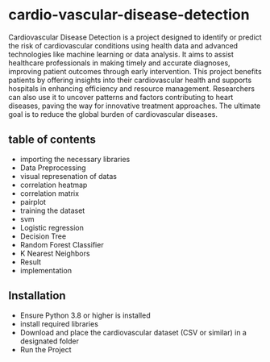 # cardio-vascular-disease-detection
Cardiovascular Disease Detection is a project designed to identify or predict the risk of cardiovascular conditions using health data and advanced technologies like machine learning or data analysis. It aims to assist healthcare professionals in making timely and accurate diagnoses, improving patient outcomes through early intervention. This project benefits patients by offering insights into their cardiovascular health and supports hospitals in enhancing efficiency and resource management. Researchers can also use it to uncover patterns and factors contributing to heart diseases, paving the way for innovative treatment approaches. The ultimate goal is to reduce the global burden of cardiovascular diseases.

## table of contents
- importing the necessary libraries
- Data Preprocessing
- visual represenation of datas
- correlation heatmap
- correlation matrix
- pairplot
- training the dataset
- svm
- Logistic regression
- Decision Tree
- Random Forest Classifier
- K Nearest Neighbors
- Result
- implementation

## Installation
- Ensure Python 3.8 or higher is installed
- install required libraries
- Download and place the cardiovascular dataset (CSV or similar) in a designated folder
- Run the Project

